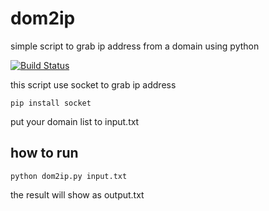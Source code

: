 # dom2ip

simple script to grab ip address from a domain using python

[![Build Status](https://travis-ci.org/joemccann/dillinger.svg?branch=master)](https://github.com/octalprime/dom2ip)

this script use socket to grab ip address

`pip install socket`

put your domain list to input.txt

## how to run

`python dom2ip.py input.txt`

the result will show as output.txt